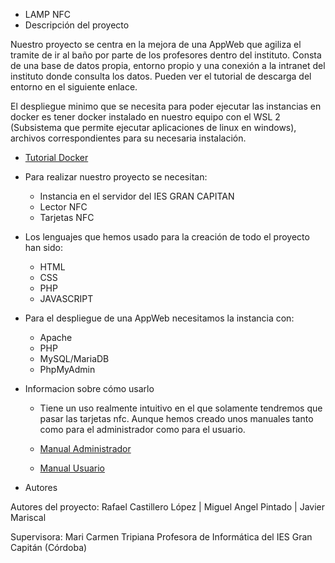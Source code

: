 
- LAMP NFC
- Descripción del proyecto

Nuestro proyecto se centra en la mejora de una AppWeb que agiliza el tramite de ir al baño por parte de los profesores dentro del instituto. Consta de una base de datos propia, entorno propio y una conexión a la intranet del instituto donde consulta los datos.
Pueden ver el tutorial de descarga del entorno en el siguiente enlace.

El despliegue minimo que se necesita para poder ejecutar las instancias en docker es tener docker instalado en nuestro equipo con el WSL 2 (Subsistema que permite ejecutar aplicaciones de linux en windows), archivos correspondientes para su necesaria instalación.

- [Tutorial Docker](https://github.com/iesgrancapitan-proyectos/202223ASIR-diciembre-PuntoInfo_TarjNFCAlum-Castillero-Pintado-Mariscal/wiki/7.-Tutorial-Docker)

- Para realizar nuestro proyecto se necesitan:

    - Instancia en el servidor del IES GRAN CAPITAN
    - Lector NFC
    - Tarjetas NFC

- Los lenguajes que hemos usado para la creación de todo el proyecto han sido:

    - HTML
    - CSS
    - PHP
    - JAVASCRIPT

- Para el despliegue de una AppWeb necesitamos la instancia con:

   - Apache
   - PHP
   - MySQL/MariaDB
   - PhpMyAdmin

- Informacion sobre cómo usarlo

  - Tiene un uso realmente intuitivo en el que solamente tendremos que pasar las tarjetas nfc. Aunque hemos creado unos manuales tanto como para el administrador       como para el usuario.

  - [Manual Administrador](https://github.com/iesgrancapitan-proyectos/202223ASIR-diciembre-PuntoInfo_TarjNFCAlum-Castillero-Pintado-Mariscal/wiki/9.1-Manual-administrador)
  - [Manual Usuario](https://github.com/iesgrancapitan-proyectos/202223ASIR-diciembre-PuntoInfo_TarjNFCAlum-Castillero-Pintado-Mariscal/wiki/9.2-Manual-Usuario)


- Autores

Autores del proyecto: Rafael Castillero López | Miguel Angel Pintado | Javier Mariscal

Supervisora: Mari Carmen Tripiana Profesora de Informática del IES Gran Capitán (Córdoba)
